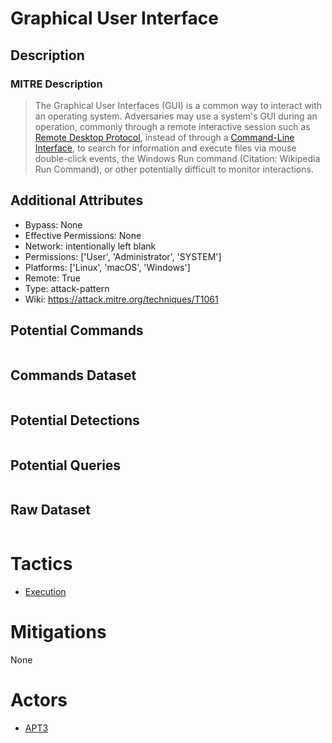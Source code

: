 
# Graphical User Interface

## Description

### MITRE Description

> The Graphical User Interfaces (GUI) is a common way to interact with an operating system. Adversaries may use a system's GUI during an operation, commonly through a remote interactive session such as [Remote Desktop Protocol](https://attack.mitre.org/techniques/T1076), instead of through a [Command-Line Interface](https://attack.mitre.org/techniques/T1059), to search for information and execute files via mouse double-click events, the Windows Run command (Citation: Wikipedia Run Command), or other potentially difficult to monitor interactions.

## Additional Attributes

* Bypass: None
* Effective Permissions: None
* Network: intentionally left blank
* Permissions: ['User', 'Administrator', 'SYSTEM']
* Platforms: ['Linux', 'macOS', 'Windows']
* Remote: True
* Type: attack-pattern
* Wiki: https://attack.mitre.org/techniques/T1061

## Potential Commands

```

```

## Commands Dataset

```

```

## Potential Detections

```json

```

## Potential Queries

```json

```

## Raw Dataset

```json

```

# Tactics


* [Execution](../tactics/Execution.md)


# Mitigations

None

# Actors


* [APT3](../actors/APT3.md)

